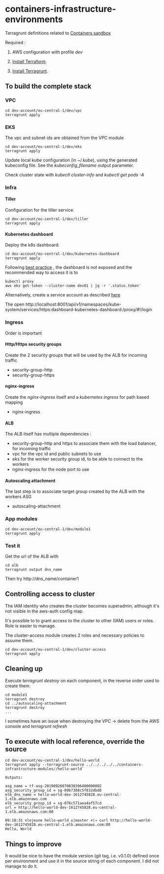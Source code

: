 # containers-infrastructure-environments
Terragrunt definitions related to [Containers sandbox](https://github.com/lejeunen/containers)

Required : 

1. AWS configuration with profile _dev_

1. [Install Terraform](https://www.terraform.io/intro/getting-started/install.html).

1. [Install Terragrunt](https://github.com/gruntwork-io/terragrunt/blob/master/README.md#install-terragrunt).



## To build the complete stack

### VPC


```
cd dev-account/eu-central-1/dev/vpc
terragrunt apply 

```


### EKS

The vpc and subnet ids are obtained from the VPC module

```
cd dev-account/eu-central-1/dev/eks
terragrunt apply 

```

Update local kube configuration (in ~/.kube), using the generated kubeconfig file. See the _kubeconfig_filename_ output parameter.


Check cluster state with _kubectl cluster-info_ and _kubectl get pods -A_



### Infra

#### Tiller

Configuration for the tiller service.

```
cd dev-account/eu-central-1/dev/tiller
terragrunt apply 

```

#### Kubernetes dashboard

Deploy the k8s dashboard.

```
cd dev-account/eu-central-1/dev/kubernetes-dashboard
terragrunt apply 

```

Following [best practice](https://github.com/kubernetes/dashboard) , the dashboard is not exposed and the recommended way to access it is to

```
kubectl proxy
aws eks get-token --cluster-name dev01 | jq -r '.status.token'

```

Alternatively, create a service account as described [here](https://blog.heptio.com/on-securing-the-kubernetes-dashboard-16b09b1b7aca)

The open http://localhost:8001/api/v1/namespaces/kube-system/services/https:dashboard-kubernetes-dashboard:/proxy/#!/login

### Ingress

Order is important

#### Http/Https security groups

Create the 2 security groups that will be used by the ALB for incoming traffic

- security-group-http
- security-group-https

#### nginx-ingress

Create the _nginx-ingress_ itself and a _kubernetes ingress_ for path based mapping

- nginx-ingress

#### ALB

The ALB itself has multiple dependencies :
- security-group-http and https to associate them with the load balancer, for incoming traffic
- vpc for the vpc id and public subnets to use
- eks for the worker security group id, to be able to connect to the workers
- nginx-ingress for the node port to use 

#### Autoscaling attachment

The last step is to associate target group created by the ALB with the workers ASG

- autoscaling-attachment


### App modules

```
cd dev-account/eu-central-1/dev/module1
terragrunt apply 

```

### Test it

Get the url of the ALB with

```
cd alb
terragrunt output dns_name
```

Then try http://dns_name/container1

## Controlling access to cluster

The IAM identity who creates the cluster becomes superadmin, although it's not visible in the aws-auth config map.

It's possible to to grant access to the cluster to other (IAM) users or roles. Role is easier to manage.

The cluster-access module creates 2 roles and necessary policies to assume them.

```
cd dev-account/eu-central-1/dev/cluster-access
terragrunt apply 

```
     



## Cleaning up

Execute _terragrunt destroy_ on each component, in the reverse order used to create them.

```
cd module1
terragrunt destroy
cd ../autoscaling-attachment
terragrunt destroy
...
```

I sometimes have an issue when destroying the VPC -> delete from the AWS console and _terragrunt refresh_


## To execute with local reference, override the source

```
cd dev-account/eu-central-1/dev/hello-world
terragrunt apply --terragrunt-source ../../../../../containers-infrastructure-modules//hello-world`

Outputs:

asg_name = tf-asg-20190926070830396400000002
asg_security_group_id = sg-09b7388c5f832dbd8
elb_dns_name = hello-world-dev-1612745828.eu-central-1.elb.amazonaws.com
elb_security_group_id = sg-076c571aea4af57cd
url = http://hello-world-dev-1612745828.eu-central-1.elb.amazonaws.com:80

09:18:31 nlejeune hello-world ±|master ✗|→ curl http://hello-world-dev-1612745828.eu-central-1.elb.amazonaws.com:80
Hello, World

```

## Things to improve

It would be nice to have the module version (git tag, i.e. v0.1.0) defined once per environment and use it in the source string of each component. I did not manage to do it.